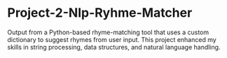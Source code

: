# Project-2-Nlp-Ryhme-Matcher
Output from a Python-based rhyme-matching tool that uses a custom dictionary to suggest rhymes from user input. This project enhanced my skills in string processing, data structures, and natural language handling.
